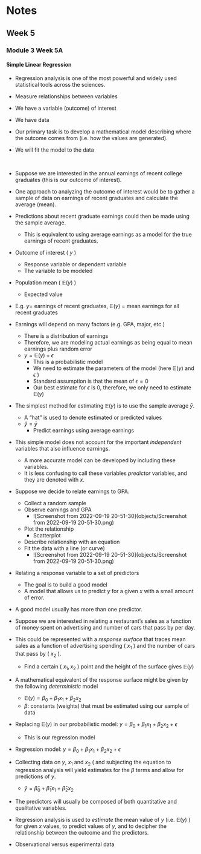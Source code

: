 $$
\newcommand{\pr}{\text{I\kern-0.15em P}}
\newcommand{\Ha}{H_a}
\newcommand{\Ho}{H_0}
\newcommand{\pv}{\text{p-value}}
\newcommand{\ss}{\sum_{i=1}^{n}}
$$


# Notes

## Week 5
### Module 3 Week 5A

#### Simple Linear Regression 
- Regression analysis is one of the most powerful and widely used statistical tools across the sciences. 

- Measure relationships between variables

- We have a variable (outcome) of interest 

- We have data

- Our primary task is to develop a mathematical model describing where the outcome comes from (i.e. how the values are generated). 

- We will fit the model to the data

  ​    

- Suppose we are interested in the annual earnings of recent college graduates (this is our outcome of interest). 

- One approach to analyzing the outcome of interest would be to gather a sample of data on earnings of recent graduates and calculate the average (mean). 

- Predictions about recent graduate earnings could then be made using the sample average.

    - This is equivalent to using average earnings as a model for the true earnings of recent graduates.

    

- Outcome of interest ( $y$ ) 

    - Response variable or dependent variable 
    - The variable to be modeled 

- Population mean ( $\mathbb{E}(y)$ ) 

    - Expected value 

- E.g. $y =$ earnings of recent graduates, $\mathbb{E}(y)$ = mean earnings for all recent graduates

- Earnings will depend on many factors (e.g. GPA, major, etc.) 

    - There is a distribution of earnings 
    - Therefore, we are modeling actual earnings as being equal to mean earnings plus random error
    - $y = \mathbb{E}(y) + \epsilon$ 
        - This is a probabilistic model 
        - We need to estimate the parameters of the model (here $\mathbb{E}(y)$ and $\epsilon$ ) 
        - Standard assumption is that the mean of  $\epsilon = 0$
        - Our best estimate for $\epsilon$ is $0$, therefore, we only need to estimate $\mathbb{E}(y)$

    

- The simplest method for estimating $\mathbb{E}(y)$ is to use the sample average $\bar{y}$. 

    - A “hat” is used to denote estimated or predicted values 
    - $\hat{y} = \bar{y}$
        - Predict earnings using average earnings 

- This simple model does not account for the important *independent* variables that also influence earnings. 

    - A more accurate model can be developed by including these variables. 
    - It is less confusing to call these variables *predictor* variables, and they are denoted with $x$.

    

- Suppose we decide to relate earnings to GPA. 

    - Collect a random sample
    - Observe earnings and GPA 
        - ![Screenshot from 2022-09-19 20-51-30](objects/Screenshot from 2022-09-19 20-51-30.png)
    - Plot the relationship
        - Scatterplot 
    - Describe relationship with an equation 
    - Fit the data with a line (or curve)
        - ![Screenshot from 2022-09-19 20-51-30](objects/Screenshot from 2022-09-19 20-51-30.png)

    

- Relating a response variable to a set of predictors 

    - The goal is to build a good model 
    - A model that allows us to predict $y$ for a given $x$ with a small amount of error. 

- A good model usually has more than one predictor. 

- Suppose we are interested in relating a restaurant’s sales as a function of money spent on advertising and number of cars that pass by per day. 

- This could be represented with a *response surface* that traces mean sales as a function of advertising spending ( $x_1$ ) and the number of cars that pass by ( $x_2$ ). 

    - Find a certain ( $x_1, x_2$ ) point and the height of the surface gives $\mathbb{E}(y)$

- A mathematical equivalent of the response surface might be given by the following *deterministic* model 

    - $\mathbb{E}(y) = \beta_0 + \beta_1 x_1 + \beta_2 x_2$
    - $\beta$: constants (weights) that must be estimated using our sample of data 

- Replacing $\mathbb{E}(y)$ in our probabilistic model: $y = \beta_0 + \beta_1 x_1 + \beta_2 x_2 + \epsilon$

    - This is our regression model 

    

- Regression model: $y = \beta_0 + \beta_1 x_1 + \beta_2 x_2 + \epsilon$

- Collecting data on $y$, $x_1$ and $x_2$ ( and subjecting the equation to regression analysis will yield estimates for the $\beta$ terms and allow for predictions of $y$. 

    - $\hat{y} = \hat{\beta}_0 + \hat{\beta}_1 x_1 + \hat{\beta}_2 x_2$

- The predictors will usually be composed of both quantitative and qualitative variables. 

- Regression analysis is used to *estimate* the mean value of $y$ (i.e. $\mathbb{E}(y)$ ) for given $x$ values, to predict values of $y$, and to decipher the relationship between the outcome and the predictors. 

- Observational versus experimental data
